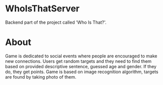 # WhoIsThatServer

Backend part of the project called 'Who Is That?'.

# About

Game is dedicated to social events where people are encouraged to make new connections. Users get random targets and they need to find them based on provided descriptive sentence, guessed age and gender. If they do, they get points. Game is based on image recognition algorithm, targets are found by taking photo of them.
